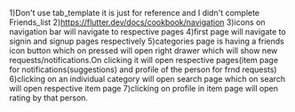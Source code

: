 1)Don't use tab_template it is just for reference and I didn't complete Friends_list
2)https://flutter.dev/docs/cookbook/navigation
3)icons on navigation bar will navigate to respective pages
4)first page will navigate to signin and signup pages respectively
5)categories page is having a friends icon button which on pressed will open right drawer which will show new requests/notifications.On clicking it will open respective pages(item page for notifications(suggestions) and profile of the person for frnd requests)
6)clicking on an individual category will open search page which on search will open respective item page
7)clicking on profile in item page will open rating by that person.
